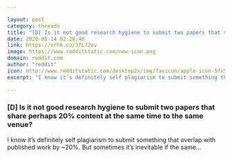 ```yaml
---

layout: post
category: threads
title: "[D] Is it not good research hygiene to submit two papers that share perhaps 20% content at the same time to the same venue?"
date: 2020-05-14 02:28:40
link: https://vrhk.co/3fL72ov
image: https://www.redditstatic.com/new-icon.png
domain: reddit.com
author: "reddit"
icon: http://www.redditstatic.com/desktop2x/img/favicon/apple-icon-57x57.png
excerpt: "I know it’s definitely self plagiarism to submit something that overlap with published work by ~20%. But sometimes it’s inevitable if the same..."

---
```


### [D] Is it not good research hygiene to submit two papers that share perhaps 20% content at the same time to the same venue?

I know it’s definitely self plagiarism to submit something that overlap with published work by ~20%. But sometimes it’s inevitable if the same...